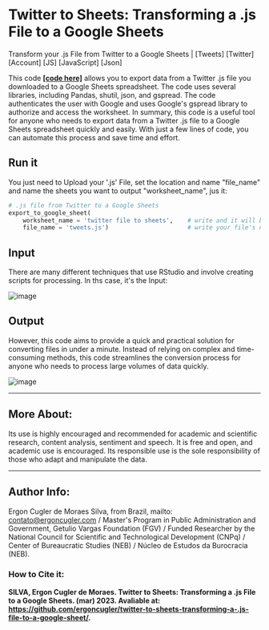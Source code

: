 # Twitter to Sheets: Transforming a .js File to a Google Sheets
Transform your .js File from Twitter to a Google Sheets | [Tweets] [Twitter] [Account] [JS] [JavaScript] [Json]

This code **<a href="https://github.com/ergoncugler/twitter-to-sheets-transforming-a-.js-file-to-a-google-sheet/blob/main/js-to-gsheets.py">[code here]</a>** allows you to export data from a Twitter .js file you downloaded to a Google Sheets spreadsheet. The code uses several libraries, including Pandas, shutil, json, and gspread. The code authenticates the user with Google and uses Google's gspread library to authorize and access the worksheet. In summary, this code is a useful tool for anyone who needs to export data from a Twitter .js file to a Google Sheets spreadsheet quickly and easily. With just a few lines of code, you can automate this process and save time and effort.

## Run it

You just need to Upload your '.js' File, set the location and name "file_name" and name the sheets you want to output "worksheet_name", jus it:

```python
# .js file from Twitter to a Google Sheets
export_to_google_sheet(
    worksheet_name = 'twitter file to sheets',    # write and it will be created in your Drive
    file_name = 'tweets.js')                      # write your file's name (you must upload it)
```

## Input

There are many different techniques that use RStudio and involve creating scripts for processing. In ths case, it's the Input:

![image](https://user-images.githubusercontent.com/81989837/227797582-8913b71a-2ae2-4a2c-9b18-d185a5df2d8a.png)

## Output

However, this code aims to provide a quick and practical solution for converting files in under a minute. Instead of relying on complex and time-consuming methods, this code streamlines the conversion process for anyone who needs to process large volumes of data quickly.

![image](https://user-images.githubusercontent.com/81989837/227797638-2f8452ee-40a1-4fc2-85c2-1efac013654a.png)



___

## More About:

Its use is highly encouraged and recommended for academic and scientific research, content analysis, sentiment and speech. It is free and open, and academic use is encouraged. Its responsible use is the sole responsibility of those who adapt and manipulate the data.

___

## Author Info:

Ergon Cugler de Moraes Silva, from Brazil, mailto: <a href="contato@ergoncugler.com">contato@ergoncugler.com</a> / Master's Program in Public Administration and Government, Getulio Vargas Foundation (FGV) / Funded Researcher by the National Council for Scientific and Technological Development (CNPq) / Center of Bureaucratic Studies (NEB) / Núcleo de Estudos da Burocracia (NEB).

### How to Cite it:

**SILVA, Ergon Cugler de Moraes. Twitter to Sheets: Transforming a .js File to a Google Sheets. (mar) 2023. Avaliable at: <a>https://github.com/ergoncugler/twitter-to-sheets-transforming-a-.js-file-to-a-google-sheet/<a>.**
